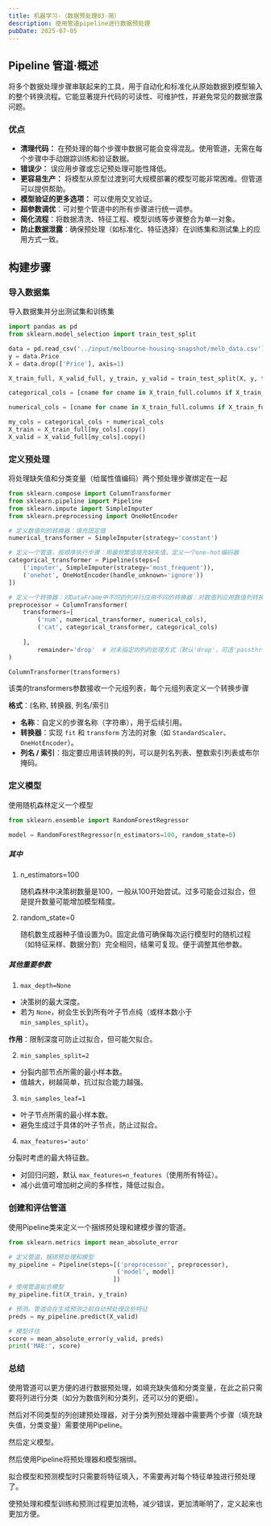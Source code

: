 ```yaml
---
title: 机器学习-（数据预处理03·简）
description: 使用管道pipeline进行数据预处理
pubDate: 2025-07-05
---
```


## Pipeline 管道·概述

将多个数据处理步骤串联起来的工具，用于自动化和标准化从原始数据到模型输入的整个转换流程。它能显著提升代码的可读性、可维护性，并避免常见的数据泄露问题。

### 优点

- **清理代码：** 在预处理的每个步骤中数据可能会变得混乱。使用管道，无需在每个步骤中手动跟踪训练和验证数据。
- **错误少：** 误应用步骤或忘记预处理可能性降低。
- **更容易生产：** 将模型从原型过渡到可大规模部署的模型可能非常困难。但管道可以提供帮助。
- **模型验证的更多选项：** 可以使用交叉验证。
- **超参数调优**：可对整个管道中的所有步骤进行统一调参。
- **简化流程**：将数据清洗、特征工程、模型训练等步骤整合为单一对象。
- **防止数据泄露**：确保预处理（如标准化、特征选择）在训练集和测试集上的应用方式一致。

## 构建步骤

### 导入数据集

导入数据集并分出测试集和训练集

```python
import pandas as pd
from sklearn.model_selection import train_test_split

data = pd.read_csv('../input/melbourne-housing-snapshot/melb_data.csv')
y = data.Price
X = data.drop(['Price'], axis=1)

X_train_full, X_valid_full, y_train, y_valid = train_test_split(X, y, train_size=0.8, test_size=0.2, random_state=0)

categorical_cols = [cname for cname in X_train_full.columns if X_train_full[cname].nunique() < 10 and X_train_full[cname].dtype == "object"]

numerical_cols = [cname for cname in X_train_full.columns if X_train_full[cname].dtype in ['int64', 'float64']]

my_cols = categorical_cols + numerical_cols
X_train = X_train_full[my_cols].copy()
X_valid = X_valid_full[my_cols].copy()
```

### 定义预处理

将处理缺失值和分类变量（给属性值编码）两个预处理步骤绑定在一起

```python
from sklearn.compose import ColumnTransformer
from sklearn.pipeline import Pipeline
from sklearn.impute import SimpleImputer
from sklearn.preprocessing import OneHotEncoder

# 定义数值列的转换器：填充固定值
numerical_transformer = SimpleImputer(strategy='constant')

# 定义一个管道，按顺序执行步骤：用最频繁值填充缺失值，定义一个one-hot编码器
categorical_transformer = Pipeline(steps=[
    ('imputer', SimpleImputer(strategy='most_frequent')),
    ('onehot', OneHotEncoder(handle_unknown='ignore'))
])

# 定义一个转换器：对DataFrame中不同的列并行应用不同的转换器：对数值列应用数值列转换器；对分类列应用分类列转换器（管道）
preprocessor = ColumnTransformer(
    transformers=[
        ('num', numerical_transformer, numerical_cols),
        ('cat', categorical_transformer, categorical_cols)
      
    ],
		remainder='drop'  # 对未指定的列的处理方式（默认'drop'，可选'passthrough'保留)
)
```

```python
ColumnTransformer(transformers)
```

该类的transformers参数接收一个元组列表，每个元组列表定义一个转换步骤

**格式**：(名称, 转换器, 列名/索引)

- **名称**：自定义的步骤名称（字符串），用于后续引用。
- **转换器**：实现 `fit` 和 `transform` 方法的对象（如 `StandardScaler`、`OneHotEncoder`）。
- **列名 / 索引**：指定要应用该转换的列，可以是列名列表、整数索引列表或布尔掩码。

### 定义模型

使用随机森林定义一个模型

```python
from sklearn.ensemble import RandomForestRegressor

model = RandomForestRegressor(n_estimators=100, random_state=0)
```

##### 其中

1. n_estimators=100

   随机森林中决策树数量是100，一般从100开始尝试。过多可能会过拟合，但是提升数量可能增加模型精度。

2. random_state=0

   随机数生成器种子值设置为0。固定此值可确保每次运行模型时的随机过程（如特征采样、数据分割）完全相同，结果可复现。便于调整其他参数。

##### 其他重要参数

1. `max_depth=None`

- 决策树的最大深度。
- 若为 `None`，树会生长到所有叶子节点纯（或样本数小于 `min_samples_split`）。

**作用**：限制深度可防止过拟合，但可能欠拟合。

2. `min_samples_split=2`

- 分裂内部节点所需的最小样本数。
- 值越大，树越简单，抗过拟合能力越强。

3. `min_samples_leaf=1`

- 叶子节点所需的最小样本数。
- 避免生成过于具体的叶子节点，防止过拟合。

4. `max_features='auto'`

分裂时考虑的最大特征数。

- 对回归问题，默认 `max_features=n_features`（使用所有特征）。
- 减小此值可增加树之间的多样性，降低过拟合。

### 创建和评估管道

使用Pipeline类来定义一个捆绑预处理和建模步骤的管道。

```python
from sklearn.metrics import mean_absolute_error

# 定义管道，捆绑预处理和模型
my_pipeline = Pipeline(steps=[('preprocessor', preprocessor),
                              ('model', model)
                             ])
# 使用管道拟合模型
my_pipeline.fit(X_train, y_train)

# 预测。管道会在生成预测之前自动预处理这些特征
preds = my_pipeline.predict(X_valid)

# 模型评估
score = mean_absolute_error(y_valid, preds)
print('MAE:', score)
```

### 总结

使用管道可以更方便的进行数据预处理，如填充缺失值和分类变量，在此之前只需要将列进行分类（如分为数值列和分类列，还可以分的更细）。

然后对不同类型的列创建预处理器，对于分类列预处理器中需要两个步骤（填充缺失值，分类变量）需要使用Pipeline。

然后定义模型。

然后使用Pipeline将预处理器和模型捆绑。

拟合模型和预测模型时只需要将特征填入，不需要再对每个特征单独进行预处理了。

使预处理和模型训练和预测过程更加流畅，减少错误，更加清晰明了，定义起来也更加方便。
